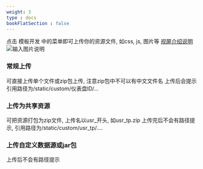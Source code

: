 ```yaml
---
weight: 3
type : docs
bookFlatSection : false
---
```

点击 模板开发 中的菜单即可上传你的资源文件, 如css, js, 图片等
[视屏介绍说明](https://www.bilibili.com/video/BV1Sr4y1h71e)
![输入图片说明](https://foruda.gitee.com/images/1663234850278250341/a1663615_5500438.png "屏幕截图")

### 常规上传
可直接上传单个文件或zip包上传, 注意zip包中不可以有中文文件名
上传后会提示引用路径为/static/custom/仪表盘ID/...

### 上传为共享资源
可把资源打包为zip文件, 上传名以usr_开头, 如usr_tp.zip
上传完后不会有路径提示, 引用路径为/static/custom/usr_tp/....

### 上传自定义数据源或jar包
上传后不会有路径提示